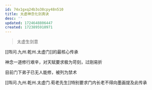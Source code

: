 ```yaml
---
id: 74x1gxq24b3o38cpy48n510
title: 太虚神念化剑真诀
desc: ''
updated: 1724648806447
created: 1723895910971
---
```


> 太虚生剑意

[[阵问.九州.乾州.太虚门]]的最核心传承

神念一道修行艰辛，对天赋要求极为苛刻，过刚易折

目前门下弟子已无人能修，被列为禁术

[[阵问.九州.乾州.太虚门.荀老先生]]特别要求门内长老不得向墨画提及此传承
